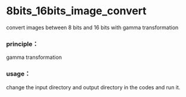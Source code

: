 # 8bits_16bits_image_convert
convert images between 8 bits and 16 bits with gamma transformation 

### principle：
gamma transformation

### usage：
change the input directory and output directory in the codes and run it.
